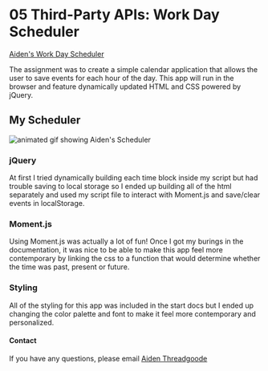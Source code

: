 # 05 Third-Party APIs: Work Day Scheduler

[Aiden's Work Day Scheduler](https://a-thread.github.io/Daily-Scheduler/)

The assignment was to create a simple calendar application that allows the user to save events for each hour of the day. This app will run in the browser and feature dynamically updated HTML and CSS powered by jQuery.

## My Scheduler
![animated gif showing Aiden's Scheduler](/assets/images/demo.gif)

### jQuery
At first I tried dynamically building each time block inside my script but had trouble saving to local storage so I ended up building all of the html separately and used my script file to interact with Moment.js and save/clear events in localStorage.

### Moment.js
Using Moment.js was actually a lot of fun! Once I got my burings in the documentation, it was nice to be able to make this app feel more contemporary by linking the css to a function that would determine whether the time was past, present or future. 

### Styling
All of the styling for this app was included in the start docs but I ended up changing the color palette and font to make it feel more contemporary and personalized.

#### Contact
If you have any questions, please email [Aiden Threadgoode](mailto:aiden.threadgoode@gmail.com)